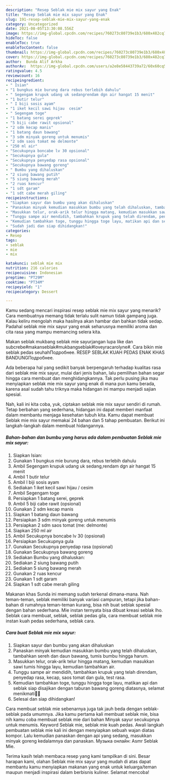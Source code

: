 ```yaml
---
description: "Resep Seblak mie mix sayur yang Enak"
title: "Resep Seblak mie mix sayur yang Enak"
slug: 191-resep-seblak-mie-mix-sayur-yang-enak
category: Uncategorized
date: 2021-08-05T13:30:08.556Z
image: https://img-global.cpcdn.com/recipes/760273c80739e1b3/680x482cq70/seblak-mie-mix-sayur-foto-resep-utama.jpg
hideToc: false
enableToc: true
enableTocContent: false
thumbnail: https://img-global.cpcdn.com/recipes/760273c80739e1b3/680x482cq70/seblak-mie-mix-sayur-foto-resep-utama.jpg
cover: https://img-global.cpcdn.com/recipes/760273c80739e1b3/680x482cq70/seblak-mie-mix-sayur-foto-resep-utama.jpg
author:  Bunda Alif Arkha
authorAv:  https://img-global.cpcdn.com/users/a2e8e58443739a72/60x60cq50/avatar.jpg
ratingvalue: 4.5
reviewcount: 16
recipeingredient:
- " Isian"
- "1 bungkus mie burung dara rebus terlebih dahulu"
- " Segengam krupuk udang uk sedangrendam dgn air hangat 15 menit"
- "1 butir telur"
- " I biji sosis ayam"
- "1 iket kecil sawi hijau  cesim"
- " Segengam toge"
- "1 batang serei geprek"
- "5 biji cabe rawit opsional"
- "2 sdm kecap manis"
- "1 batang daun bawang"
- "3 sdm minyak goreng untuk menumis"
- "2 sdm saos tomat me delmonte"
- "250 ml air"
- "Secukupnya boncabe lv 30 opsional"
- "Secukupnya gula"
- "Secukupnya penyedap rasa opsional"
- "Secukupnya bawang goreng"
- " Bumbu yang dihaluskan"
- "2 siung bawang putih"
- "5 siung bawang merah"
- "2 ruas kencur"
- "1 sdt garam"
- "1 sdt cabe merah giling"
recipeinstructions:
- "Siapkan sayur dan bumbu yang akan dihaluskan"
- "Panaskan minyak kemudian masukkan bumbu yang telah dihaluskan, tambahkan sereh dan daun bawang, tumis bumbu hingga harum."
- "Masukkan telur, orak-arik telur hingga matang, kemudian masukkan sawi tumis hingga layu, kemudian tambahkan air."
- "Tunggu sampe air mendidih, tambahkan krupuk yang telah direndam, penyedap rasa, kecap, saos tomat dan gula, test rasa."
- "Kemudian tambahkan toge, tunggu hingga toge layu, matikan api dan seblak siap disajikan dengan taburan bawang goreng diatasnya, selamat menikmati🥰🥰"
- "Sudah jadi dan siap dihidangkan!"
categories:
- Resep
tags:
- seblak
- mie
- mix

katakunci: seblak mie mix 
nutrition: 216 calories
recipecuisine: Indonesian
preptime: "PT29M"
cooktime: "PT34M"
recipeyield: "1"
recipecategory: Dessert

---
```



Kamu sedang mencari inspirasi resep seblak mie mix sayur yang menarik? Cara membuatnya memang tidak terlalu sulit namun tidak gampang juga. Kalau keliru mengolah maka hasilnya akan hambar dan bahkan tidak sedap. Padahal seblak mie mix sayur yang enak seharusnya memiliki aroma dan cita rasa yang mampu memancing selera kita.


Makan seblak mukbang seblak mie sayurjangan lupa like dan subcrebe#makanseblak#mukbangseblak#loveyracarolyne#. Cara bikin mie seblak pedas seuhahПодробнее. RESEP SEBLAK KUAH PEDAS ENAK KHAS BANDUNGПодробнее.

Ada beberapa hal yang sedikit banyak berpengaruh terhadap kualitas rasa dari seblak mie mix sayur, mulai dari jenis bahan, lalu pemilihan bahan segar hingga cara membuat dan menghidangkannya. Tak perlu pusing jika mau menyiapkan seblak mie mix sayur yang enak di mana pun kamu berada, karena asal sudah tahu triknya maka hidangan ini mampu menjadi sajian spesial.


Nah, kali ini kita coba, yuk, ciptakan seblak mie mix sayur sendiri di rumah. Tetap berbahan yang sederhana, hidangan ini dapat memberi manfaat dalam membantu menjaga kesehatan tubuh kita. Kamu dapat membuat Seblak mie mix sayur memakai 24 bahan dan 5 tahap pembuatan. Berikut ini langkah-langkah dalam membuat hidangannya.

<!--inarticleads1-->

##### Bahan-bahan dan bumbu yang harus ada dalam pembuatan Seblak mie mix sayur:

1. Siapkan  Isian:
1. Gunakan 1 bungkus mie burung dara, rebus terlebih dahulu
1. Ambil  Segengam krupuk udang uk sedang,rendam dgn air hangat 15 menit
1. Ambil 1 butir telur
1. Ambil  I biji sosis ayam
1. Sediakan 1 iket kecil sawi hijau / cesim
1. Ambil  Segengam toge
1. Persiapkan 1 batang serei, geprek
1. Ambil 5 biji cabe rawit (opsional)
1. Gunakan 2 sdm kecap manis
1. Siapkan 1 batang daun bawang
1. Persiapkan 3 sdm minyak goreng untuk menumis
1. Persiapkan 2 sdm saos tomat (me: delmonte)
1. Siapkan 250 ml air
1. Ambil Secukupnya boncabe lv 30 (opsional)
1. Persiapkan Secukupnya gula
1. Gunakan Secukupnya penyedap rasa (opsional)
1. Gunakan Secukupnya bawang goreng
1. Sediakan  Bumbu yang dihaluskan:
1. Sediakan 2 siung bawang putih
1. Sediakan 5 siung bawang merah
1. Gunakan 2 ruas kencur
1. Gunakan 1 sdt garam
1. Siapkan 1 sdt cabe merah giling


Makanan khas Sunda ini memang sudah terkenal dimana-mana. Nah teman-teman, seblak memiliki banyak variasi campuran, tetapi jika bahan-bahan di rumahnya teman-teman kurang, bisa nih buat seblak spesial dengan bahan sederhana. Mie instan ternyata bisa dibuat kreasi seblak lho. Seblak cara membuat, seblak, seblak pedas gila, cara membuat seblak mie instan kuah pedas sederhana, seblak cara. 

<!--inarticleads2-->

##### Cara buat Seblak mie mix sayur:

1. Siapkan sayur dan bumbu yang akan dihaluskan
1. Panaskan minyak kemudian masukkan bumbu yang telah dihaluskan, tambahkan sereh dan daun bawang, tumis bumbu hingga harum.
1. Masukkan telur, orak-arik telur hingga matang, kemudian masukkan sawi tumis hingga layu, kemudian tambahkan air.
1. Tunggu sampe air mendidih, tambahkan krupuk yang telah direndam, penyedap rasa, kecap, saos tomat dan gula, test rasa.
1. Kemudian tambahkan toge, tunggu hingga toge layu, matikan api dan seblak siap disajikan dengan taburan bawang goreng diatasnya, selamat menikmati🥰🥰
1. Selesai dan siap dihidangkan!

Cara membuat seblak mie sebenarnya juga tak jauh beda dengan seblak-seblak pada umumnya. Jika kamu pertama kali membuat seblak mie, bisa nih kamu coba membuat seblak mie dari bahan Minyak sayur secukupnya untuk menumis. Keyword Seblak mie, seblak mie kuah pedas. Awali langkah pembuatan seblak mie kali ini dengan menyiapkan sebuah wajan diatas kompor. Lalu kemudian panaskan dengan api yang sedang, masukkan minyak goreng kedalamnya dan panaskan. Музыка онлайн: Asmr Seblak Mie. 

Terima kasih telah membaca resep yang kami tampilkan di sini. Besar harapan kami, olahan Seblak mie mix sayur yang mudah di atas dapat membantu kamu menyiapkan makanan yang enak untuk keluarga/teman maupun menjadi inspirasi dalam berbisnis kuliner. Selamat mencoba!
